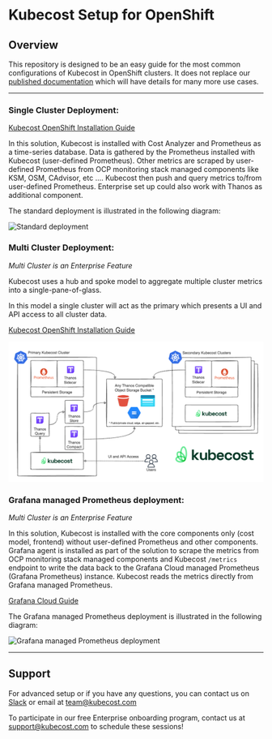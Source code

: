 # Kubecost Setup for OpenShift

## Overview

This repository is designed to be an easy guide for the most common configurations of Kubecost in OpenShift clusters. It does not replace our [published documentation](https://guide.kubecost.com/) which will have details for many more use cases.

---

### Single Cluster Deployment:

[Kubecost OpenShift Installation Guide](./README-install-guide.md)

In this solution, Kubecost is installed with Cost Analyzer and Prometheus as a time-series database. Data is gathered by the Prometheus installed with Kubecost (user-defined Prometheus). Other metrics are scraped by user-defined Prometheus from OCP monitoring stack managed components like KSM, OSM, CAdvisor, etc .... Kubecost then push and query metrics to/from user-defined Prometheus. Enterprise set up could also work with Thanos as additional component.

The standard deployment is illustrated in the following diagram:

![Standard deployment](images/standard-lightbg.png)

### Multi Cluster Deployment:

*Multi Cluster is an Enterprise Feature*

Kubecost uses a hub and spoke model to aggregate multiple cluster metrics into a single-pane-of-glass.

In this model a single cluster will act as the primary which presents a UI and API access to all cluster data.

[Kubecost OpenShift Installation Guide](./README-install-guide.md)

![Enterprise Deployment](images/thanos-architecture.png)

### Grafana managed Prometheus deployment:

*Multi Cluster is an Enterprise Feature*

In this solution, Kubecost is installed with the core components only (cost model, frontend) without user-defined Prometheus and other components. Grafana agent is installed as part of the solution to scrape the metrics from OCP monitoring stack managed components and Kubecost `/metrics` endpoint to write the data back to the Grafana Cloud managed Prometheus (Grafana Prometheus) instance. Kubecost reads the metrics directly from Grafana managed Prometheus.

[Grafana Cloud Guide](./README-grafana-cloud.md)

The Grafana managed Prometheus deployment is illustrated in the following diagram:

![Grafana managed Prometheus deployment](images/grafana-agent-lightbg.png)

---
## Support

For advanced setup or if you have any questions, you can contact us on [Slack](https://join.slack.com/t/kubecost/shared_invite/enQtNTA2MjQ1NDUyODE5LWFjYzIzNWE4MDkzMmUyZGU4NjkwMzMyMjIyM2E0NGNmYjExZjBiNjk1YzY5ZDI0ZTNhZDg4NjlkMGRkYzFlZTU) or email at team@kubecost.com

To participate in our free Enterprise onboarding program, contact us at support@kubecost.com to schedule these sessions!
